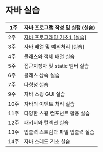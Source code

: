 # 자바 실습


| 1주 | [자바 프로그램 작성 및 실행 (실습)](start-java-practice.html)|
|---|---|
| 2주 | [자바 프로그래밍 기초1 [실습]](java-programming-basic-practice.html)|
| 3주 | [자바 배열 및 예외처리 [실습]](array-exception-practice.html)|
| 4주 | 클래스와 객체 배열 실습 |
| 5주 | 접근지정자 및 static 멤버 실습 |
| 6주 | 클래스 상속 실습 |
| 7주 | 다형성 실습 |
| 9주 | 자바 스윙 GUI 실습 |
| 10주 | 자바의 이벤트 처리 실습 |
| 11주 | 다양한 스윙 컴포넌트 활용 실습 |
| 12주 | 패키지와 컬렉션 실습 |
| 13주 | 입출력 스트림과 파일 입출력 실습 |
| 14주 | 자바 스레드 기초 실습 |
